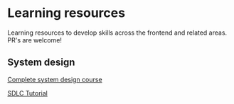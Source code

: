 # Learning resources
Learning resources to develop skills across the frontend and related areas. PR's are welcome!

## System design
[Complete system design course](https://www.educative.io/path/scalability-system-design)

[SDLC Tutorial](https://www.tutorialspoint.com/sdlc/index.htm)
